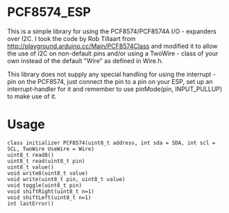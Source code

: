 # PCF8574_ESP

This is a simple library for using the PCF8574/PCF8574A I/O - expanders over I2C. I took the code by Rob Tillaart from http://playground.arduino.cc/Main/PCF8574Class and modified it to allow the use of I2C on non-default pins and/or using a TwoWire - class of your own instead of the default "Wire" as defined in Wire.h.

This library does not supply any special handling for using the interrupt - pin on the PCF8574, just connect the pin to a pin on your ESP, set up an interrupt-handler for it and remember to use pinMode(pin, INPUT_PULLUP) to make use of it.

# Usage
```
class initializer PCF8574(uint8_t address, int sda = SDA, int scl = SCL, TwoWire UseWire = Wire)
uint8_t read8()
uint8_t read(uint8_t pin)
uint8_t value()
void write8(uint8_t value)
void write(uint8_t pin, uint8_t value)
void toggle(uint8_t pin)
void shiftRight(uint8_t n=1)
void shiftLeft(uint8_t n=1)
int lastError()
```

